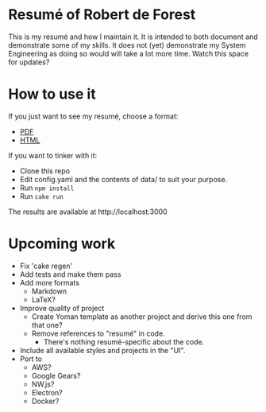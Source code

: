 # Resumé of Robert de Forest

This is my resumé and how I maintain it. It is intended to both document and
demonstrate some of my skills. It does not (yet) demonstrate my System
Engineering as doing so would will take a lot more time. Watch this space for
updates?

# How to use it

If you just want to see my resumé, choose a format:
- [PDF](https://github.com/rdeforest/resume/blob/master/public/resume.pdf)
- [HTML](http://htmlpreview.github.io/?https://github.com/rdeforest/resume/blob/master/public/resume.html)

If you want to tinker with it:

- Clone this repo
- Edit config.yaml and the contents of data/ to suit your purpose.
- Run `npm install`
- Run `cake run`

The results are available at http://localhost:3000

# Upcoming work

- Fix 'cake regen'
- Add tests and make them pass
- Add more formats
  - Markdown
  - LaTeX?
- Improve quality of project
  - Create Yoman template as another project and derive this one from that one?
  - Remove references to "resumé" in code.
    - There's nothing resumé-specific about the code.
- Include all available styles and projects in the "UI".
- Port to
  - AWS?
  - Google Gears?
  - NW.js?
  - Electron?
  - Docker?
